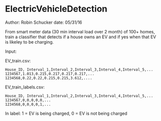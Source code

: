 # ElectricVehicleDetection

Author: Robin Schucker
date: 05/31/16

From smart meter data (30 min interval load over 2 month) of 100+ homes, train a classifier that detects if a house owns an EV and if yes when that EV is likeley to be charging.

Input:

EV_train.csv:

    House_ID, Interval_1,Interval_2,Interval_3,Interval_4,Interval_5,...
    1234567,1.013,0.215,0.217,0.217,0.217,...
    1234568,0.22,0.22,0.215,0.215,3.612,....
  
EV_train_labels.csv:

    House_ID, Interval_1,Interval_2,Interval_3,Interval_4,Interval_5,...
    1234567,0,0,0,0,0,...
    1234568,0,0,0,0,1,...
  
In label: 1 = EV is being charged, 0 = EV is not being charged  
